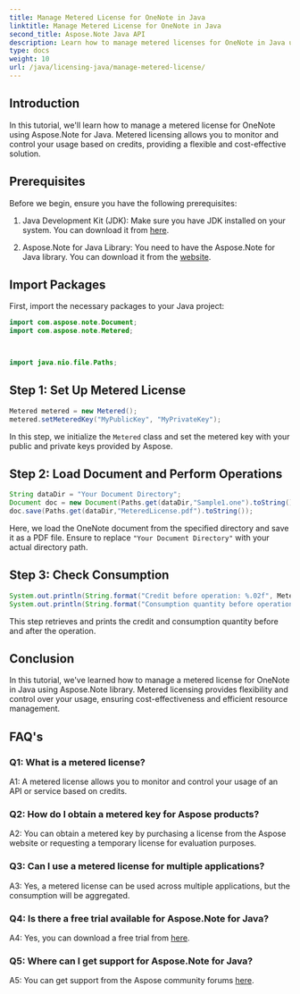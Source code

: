 ```yaml
---
title: Manage Metered License for OneNote in Java
linktitle: Manage Metered License for OneNote in Java
second_title: Aspose.Note Java API
description: Learn how to manage metered licenses for OneNote in Java using Aspose.Note library. Control usage, monitor credits, and optimize costs efficiently.
type: docs
weight: 10
url: /java/licensing-java/manage-metered-license/
---
```

## Introduction

In this tutorial, we'll learn how to manage a metered license for OneNote using Aspose.Note for Java. Metered licensing allows you to monitor and control your usage based on credits, providing a flexible and cost-effective solution.

## Prerequisites

Before we begin, ensure you have the following prerequisites:

1. Java Development Kit (JDK): Make sure you have JDK installed on your system. You can download it from [here](https://www.oracle.com/java/technologies/javase-jdk11-downloads.html).
   
2. Aspose.Note for Java Library: You need to have the Aspose.Note for Java library. You can download it from the [website](https://releases.aspose.com/note/java/).

## Import Packages

First, import the necessary packages to your Java project:

```java
import com.aspose.note.Document;
import com.aspose.note.Metered;



import java.nio.file.Paths;
```

## Step 1: Set Up Metered License

```java
Metered metered = new Metered();
metered.setMeteredKey("MyPublicKey", "MyPrivateKey");
```

In this step, we initialize the `Metered` class and set the metered key with your public and private keys provided by Aspose.

## Step 2: Load Document and Perform Operations

```java
String dataDir = "Your Document Directory";
Document doc = new Document(Paths.get(dataDir,"Sample1.one").toString());
doc.save(Paths.get(dataDir,"MeteredLicense.pdf").toString());
```

Here, we load the OneNote document from the specified directory and save it as a PDF file. Ensure to replace `"Your Document Directory"` with your actual directory path.

## Step 3: Check Consumption

```java
System.out.println(String.format("Credit before operation: %.02f", Metered.getConsumptionCredit()));
System.out.println(String.format("Consumption quantity before operation: %.02f", Metered.getConsumptionQuantity()));
```

This step retrieves and prints the credit and consumption quantity before and after the operation.

## Conclusion

In this tutorial, we've learned how to manage a metered license for OneNote in Java using Aspose.Note library. Metered licensing provides flexibility and control over your usage, ensuring cost-effectiveness and efficient resource management.

## FAQ's

### Q1: What is a metered license?

A1: A metered license allows you to monitor and control your usage of an API or service based on credits.
   
### Q2: How do I obtain a metered key for Aspose products?

A2: You can obtain a metered key by purchasing a license from the Aspose website or requesting a temporary license for evaluation purposes.
   
### Q3: Can I use a metered license for multiple applications?

A3: Yes, a metered license can be used across multiple applications, but the consumption will be aggregated.
   
### Q4: Is there a free trial available for Aspose.Note for Java?

A4: Yes, you can download a free trial from [here](https://releases.aspose.com/).
   
### Q5: Where can I get support for Aspose.Note for Java?

A5: You can get support from the Aspose community forums [here](https://forum.aspose.com/c/note/28).

